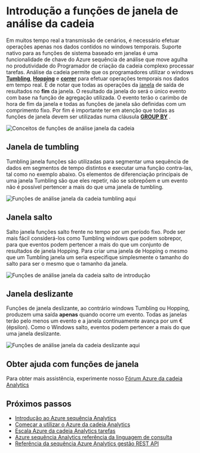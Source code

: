 <properties
    pageTitle="Introdução a funções de janela de análise da cadeia | Microsoft Azure"
    description="Saiba mais sobre as funções de janela três em sequência Analytics (tumbling, salto, deslizante)."
    keywords="tumbling janela, deslizar janela, salto de janela"
    documentationCenter=""
    services="stream-analytics"
    authors="jeffstokes72"
    manager="jhubbard"
    editor="cgronlun"
/>

<tags
    ms.service="stream-analytics"
    ms.devlang="na"
    ms.topic="article"
    ms.tgt_pltfrm="na"
    ms.workload="data-services"
    ms.date="09/26/2016"
    ms.author="jeffstok"
/>


# <a name="introduction-to-stream-analytics-window-functions"></a>Introdução a funções de janela de análise da cadeia

Em muitos tempo real a transmissão de cenários, é necessário efetuar operações apenas nos dados contidos no windows temporais. Suporte nativo para as funções de sistema baseado em janelas é uma funcionalidade de chave do Azure sequência de análise que move agulha no produtividade do Programador de criação da cadeia complexo processar tarefas. Análise da cadeia permite que os programadores utilizar o windows [**Tumbling**](https://msdn.microsoft.com/library/dn835055.aspx), [**Hopping**](https://msdn.microsoft.com/library/dn835041.aspx) e [**correr**](https://msdn.microsoft.com/library/dn835051.aspx) para efetuar operações temporais nos dados em tempo real. É de notar que todas as operações da [janela](https://msdn.microsoft.com/library/dn835019.aspx) de saída de resultados no **fim** da janela. O resultado da janela do será o único evento com base na função de agregação utilizada. O evento terão o carimbo de hora de fim da janela e todas as funções de janela são definidas com um comprimento fixo. Por fim é importante ter em atenção que todas as funções de janela devem ser utilizadas numa cláusula [**GROUP BY**](https://msdn.microsoft.com/library/dn835023.aspx) .

![Conceitos de funções de análise janela da cadeia](media/stream-analytics-window-functions/stream-analytics-window-functions-conceptual.png)

## <a name="tumbling-window"></a>Janela de tumbling

Tumbling janela funções são utilizadas para segmentar uma sequência de dados em segmentos de tempo distintos e executar uma função contra-las, tal como no exemplo abaixo. Os elementos de diferenciação principais de uma janela Tumbling são que eles repetir, não se sobrepõem e um evento não é possível pertencer a mais do que uma janela de tumbling.

![Funções de análise janela da cadeia tumbling aqui](media/stream-analytics-window-functions/stream-analytics-window-functions-tumbling-intro.png)

## <a name="hopping-window"></a>Janela salto

Salto janela funções salto frente no tempo por um período fixo. Pode ser mais fácil considerá-los como Tumbling windows que podem sobrepor, para que eventos podem pertencer a mais do que um conjunto de resultados de janela Hopping. Para criar uma janela de Hopping o mesmo que um Tumbling janela um seria especifique simplesmente o tamanho do salto para ser o mesmo que o tamanho da janela. 

![Funções de análise janela da cadeia salto de introdução](media/stream-analytics-window-functions/stream-analytics-window-functions-hopping-intro.png)

## <a name="sliding-window"></a>Janela deslizante

Funções de janela deslizante, ao contrário windows Tumbling ou Hopping, produzem uma saída **apenas** quando ocorre um evento. Todas as janelas terão pelo menos um evento e a janela continuamente avança por um € (épsilon). Como o Windows salto, eventos podem pertencer a mais do que uma janela deslizante.

![Funções de análise janela da cadeia deslizante aqui](media/stream-analytics-window-functions/stream-analytics-window-functions-sliding-intro.png)

## <a name="getting-help-with-window-functions"></a>Obter ajuda com funções de janela

Para obter mais assistência, experimente nosso [Fórum Azure da cadeia Analytics](https://social.msdn.microsoft.com/Forums/en-US/home?forum=AzureStreamAnalytics)

## <a name="next-steps"></a>Próximos passos

- [Introdução ao Azure sequência Analytics](stream-analytics-introduction.md)
- [Começar a utilizar o Azure da cadeia Analytics](stream-analytics-get-started.md)
- [Escala Azure da cadeia Analytics tarefas](stream-analytics-scale-jobs.md)
- [Azure sequência Analytics referência da linguagem de consulta](https://msdn.microsoft.com/library/azure/dn834998.aspx)
- [Referência da sequência Azure Analytics gestão REST API](https://msdn.microsoft.com/library/azure/dn835031.aspx)
